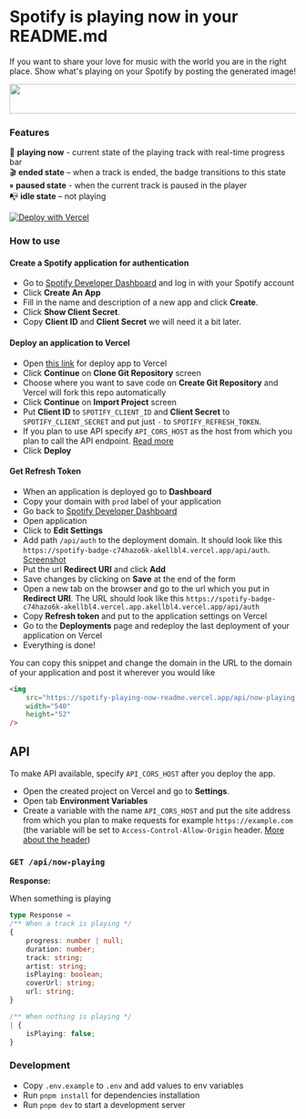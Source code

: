 # Spotify is playing now in your README.md

If you want to share your love for music with the world you are in the right place. Show what's playing on your Spotify by posting the generated image!

<img src="https://spotify-badge.vercel.app/api/now-playing.svg" width="540" height="52">

### Features

🎸 **playing now** - current state of the playing track with real-time progress bar  
🎬 **ended state** – when a track is ended, the badge transitions to this state  
⏸ **paused state** - when the current track is paused in the player  
📭 **idle state** – not playing

[![Deploy with Vercel](https://vercel.com/button)](https://vercel.com/new/git/external?repository-url=https%3A%2F%2Fgithub.com%2Fakellbl4%2Fspotify-playing-now-readme&env=SPOTIFY_CLIENT_ID,SPOTIFY_CLIENT_SECRET,SPOTIFY_REFRESH_TOKEN,VERCEL_URL&envDescription=Spotify%20credentials%20should%20be%20provided.&envLink=https%3A%2F%2Fgithub.com%2Fakellbl4%2Fspotify-playing-now-readme%2Fblob%2Fmain%2FREADME.md&project-name=spotify-playing-now-readme)

### How to use

#### Create a Spotify application for authentication

- Go to [Spotify Developer Dashboard](https://developer.spotify.com/dashboard/) and log in with your Spotify account
- Click **Create An App**
- Fill in the name and description of a new app and click **Create**.
- Click **Show Client Secret**.
- Copy **Client ID** and **Client Secret** we will need it a bit later.

#### Deploy an application to Vercel

- Open [this link](https://vercel.com/new/git/external?repository-url=https%3A%2F%2Fgithub.com%2Fakellbl4%2Fspotify-playing-now-readme&env=SPOTIFY_CLIENT_ID,SPOTIFY_CLIENT_SECRET,SPOTIFY_REFRESH_TOKEN,VERCEL_URL&envDescription=Spotify%20credentials%20should%20be%20provided.&envLink=https%3A%2F%2Fgithub.com%2Fakellbl4%2Fspotify-playing-now-readme%2Fblob%2Fmain%2FREADME.md&project-name=spotify-playing-now-readme) for deploy app to Vercel
- Click **Continue** on **Clone Git Repository** screen
- Choose where you want to save code on **Create Git Repository** and Vercel will fork this repo automatically
- Click **Continue** on **Import Project** screen
- Put **Client ID** to `SPOTIFY_CLIENT_ID` and **Client Secret** to `SPOTIFY_CLIENT_SECRET` and put just `-` to `SPOTIFY_REFRESH_TOKEN`.
- If you plan to use API specify `API_CORS_HOST` as the host from which you plan to call the API endpoint. [Read more](#api)
- Click **Deploy**

#### Get Refresh Token

- When an application is deployed go to **Dashboard**
- Copy your domain with `prod` label of your application
- Go back to [Spotify Developer Dashboard](https://developer.spotify.com/dashboard/)
- Open application
- Click to **Edit Settings**
- Add path `/api/auth` to the deployment domain. It should look like this `https://spotify-badge-c74hazo6k-akellbl4.vercel.app/api/auth`.
  [Screenshot](https://github.com/akellbl4/spotify-badge/blob/25e8d27aaff69e93ffb7a933a615b7e114fc58cc/screenshots/vercel-domain.png)
- Put the url **Redirect URI** and click **Add**
- Save changes by clicking on **Save** at the end of the form
- Open a new tab on the browser and go to the url which you put in **Redirect URI**. The URL should look like this `https://spotify-badge-c74hazo6k-akellbl4.vercel.app.akellbl4.vercel.app/api/auth`
- Copy **Refresh token** and put to the application settings on Vercel
- Go to the **Deployments** page and redeploy the last deployment of your application on Vercel
- Everything is done!

You can copy this snippet and change the domain in the URL to the domain of your application and post it wherever you would like

```html
<img
	src="https://spotify-playing-now-readme.vercel.app/api/now-playing.svg"
	width="540"
	height="52"
/>
```

## API

To make API available, specify `API_CORS_HOST` after you deploy the app.

- Open the created project on Vercel and go to **Settings**.
- Open tab **Environment Variables**
- Create a variable with the name `API_CORS_HOST` and put the site address from which you plan to make requests for example `https://example.com` (the variable will be set to `Access-Control-Allow-Origin` header. [More about the header](https://developer.mozilla.org/en-US/docs/Web/HTTP/Headers/Access-Control-Allow-Origin))

### `GET /api/now-playing`

**Response:**

When something is playing

```ts
type Response = 
/** When a track is playing */
{
	progress: number | null;
	duration: number;
	track: string;
	artist: string;
	isPlaying: boolean;
	coverUrl: string;
	url: string;
}

/** When nothing is playing */
| {
	isPlaying: false;
}
```
### Development

- Copy `.env.example` to `.env` and add values to env variables
- Run `pnpm install` for dependencies installation
- Run `pnpm dev` to start a development server
